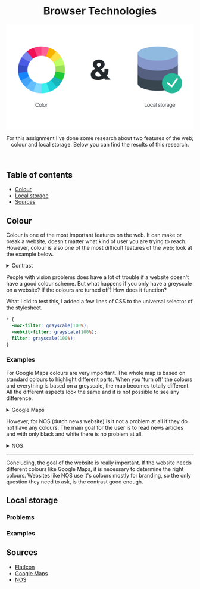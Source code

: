 <p align="center">
	<h1 align='center'>Browser Technologies</h1>
	<img align='center' src="./../public/src/img/header-image_research.png" width="720" />
</p>
<p align="center" width="480">
	For this assignment I've done some research about two features of the web; colour and local storage. Below you can find the results of this research.
</p>
<br>

## Table of contents

- [Colour](#Colour)
- [Local storage](#local-storage)
- [Sources](#sources)

## Colour

Colour is one of the most important features on the web. It can make or break a website, doesn't matter what kind of user you are trying to reach.
However, colour is also one of the most difficult features of the web; look at the example below.

<details><summary><a>Contrast</a>
</summary>
<br>
<img src="./../public/src/img/example-image-1.jpg" />
<br>
<blockquote>https://medium.com/@phabbs/dont-suck-at-design-b506abd99f2</blockquote>
</details>

People with vision problems does have a lot of trouble if a website doesn't have a good colour scheme.
But what happens if you only have a greyscale on a website? If the colours are turned off? How does it function?

What I did to test this, I added a few lines of CSS to the universal selector of the stylesheet.

```css
* {
  -moz-filter: grayscale(100%);
  -webkit-filter: grayscale(100%);
  filter: grayscale(100%);
}
```

### Examples

For Google Maps colours are very important. The whole map is based on standard colours to highlight different parts. When you 'turn off' the colours and everything is based on a greyscale, the map becomes totally different. All the different aspects look the same and it is not possible to see any difference.

<details><summary><a>Google Maps</a>
</summary>
<br>
<img src="./../public/src/img/screenshot-greyscale-maps.png" width="640" />
<br>
<blockquote>https://www.google.nl/maps</blockquote>
</details>

However, for NOS (dutch news website) is it not a problem at all if they do not have any colours. The main goal for the user is to read news articles and with only black and white there is no problem at all.

<details><summary><a>NOS</a>
</summary>
<br>
<img src="./../public/src/img/screenshot-greyscale-nos.png" width="640" />
<br>
<blockquote>https://nos.nl/</blockquote>
</details>

---

Concluding, the goal of the website is really important. If the website needs different colours like Google Maps, it is necessary to determine the right colours. Websites like NOS use it's colours mostly for branding, so the only question they need to ask, is the contrast good enough.

## Local storage

### Problems

### Examples

## Sources

- [FlatIcon](https://www.flaticon.com)
- [Google Maps](https://www.google.nl/maps)
- [NOS](https://nos.nl/)
